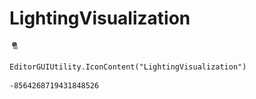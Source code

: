 # LightingVisualization
![](/img/LightingVisualization.png)

``` CSharp
EditorGUIUtility.IconContent("LightingVisualization")
```
```
-8564268719431848526
```
